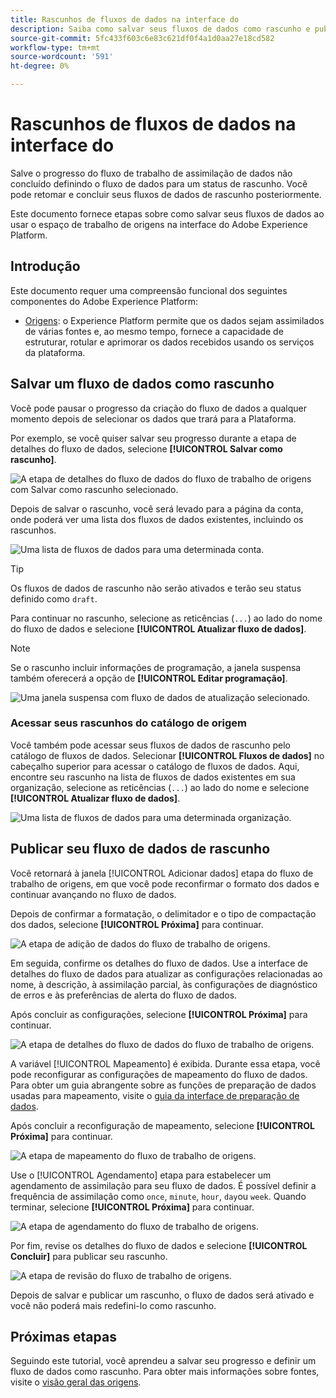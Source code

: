 ```yaml
---
title: Rascunhos de fluxos de dados na interface do
description: Saiba como salvar seus fluxos de dados como rascunho e publicá-los posteriormente, ao usar o espaço de trabalho de fontes.
source-git-commit: 5fc433f603c6e83c621df0f4a1d0aa27e18cd582
workflow-type: tm+mt
source-wordcount: '591'
ht-degree: 0%

---
```


# Rascunhos de fluxos de dados na interface do

Salve o progresso do fluxo de trabalho de assimilação de dados não concluído definindo o fluxo de dados para um status de rascunho. Você pode retomar e concluir seus fluxos de dados de rascunho posteriormente.

Este documento fornece etapas sobre como salvar seus fluxos de dados ao usar o espaço de trabalho de origens na interface do Adobe Experience Platform.

## Introdução

Este documento requer uma compreensão funcional dos seguintes componentes do Adobe Experience Platform:

* [Origens](../../home.md): o Experience Platform permite que os dados sejam assimilados de várias fontes e, ao mesmo tempo, fornece a capacidade de estruturar, rotular e aprimorar os dados recebidos usando os serviços da plataforma.

## Salvar um fluxo de dados como rascunho

Você pode pausar o progresso da criação do fluxo de dados a qualquer momento depois de selecionar os dados que trará para a Plataforma.

Por exemplo, se você quiser salvar seu progresso durante a etapa de detalhes do fluxo de dados, selecione **[!UICONTROL Salvar como rascunho]**.

![A etapa de detalhes do fluxo de dados do fluxo de trabalho de origens com Salvar como rascunho selecionado.](../../images/tutorials/draft/save-as-draft.png)

Depois de salvar o rascunho, você será levado para a página da conta, onde poderá ver uma lista dos fluxos de dados existentes, incluindo os rascunhos.

![Uma lista de fluxos de dados para uma determinada conta.](../../images/tutorials/draft/draft-dataflow.png)

>[!TIP]
>
>Os fluxos de dados de rascunho não serão ativados e terão seu status definido como `draft`.

Para continuar no rascunho, selecione as reticências (`...`) ao lado do nome do fluxo de dados e selecione **[!UICONTROL Atualizar fluxo de dados]**.

>[!NOTE]
>
>Se o rascunho incluir informações de programação, a janela suspensa também oferecerá a opção de **[!UICONTROL Editar programação]**.

![Uma janela suspensa com fluxo de dados de atualização selecionado.](../../images/tutorials/draft/update-dataflow.png)

### Acessar seus rascunhos do catálogo de origem

Você também pode acessar seus fluxos de dados de rascunho pelo catálogo de fluxos de dados. Selecionar **[!UICONTROL Fluxos de dados]** no cabeçalho superior para acessar o catálogo de fluxos de dados. Aqui, encontre seu rascunho na lista de fluxos de dados existentes em sua organização, selecione as reticências (`...`) ao lado do nome e selecione **[!UICONTROL Atualizar fluxo de dados]**.

![Uma lista de fluxos de dados para uma determinada organização.](../../images/tutorials/draft/catalog-access.png)

## Publicar seu fluxo de dados de rascunho

Você retornará à janela [!UICONTROL Adicionar dados] etapa do fluxo de trabalho de origens, em que você pode reconfirmar o formato dos dados e continuar avançando no fluxo de dados.

Depois de confirmar a formatação, o delimitador e o tipo de compactação dos dados, selecione **[!UICONTROL Próxima]** para continuar.

![A etapa de adição de dados do fluxo de trabalho de origens.](../../images/tutorials/draft/select-data.png)

Em seguida, confirme os detalhes do fluxo de dados. Use a interface de detalhes do fluxo de dados para atualizar as configurações relacionadas ao nome, à descrição, à assimilação parcial, às configurações de diagnóstico de erros e às preferências de alerta do fluxo de dados.

Após concluir as configurações, selecione **[!UICONTROL Próxima]** para continuar.

![A etapa de detalhes do fluxo de dados do fluxo de trabalho de origens.](../../images/tutorials/draft/dataflow-detail.png)

A variável [!UICONTROL Mapeamento] é exibida. Durante essa etapa, você pode reconfigurar as configurações de mapeamento do fluxo de dados. Para obter um guia abrangente sobre as funções de preparação de dados usadas para mapeamento, visite o [guia da interface de preparação de dados](../../../data-prep/ui/mapping.md).

Após concluir a reconfiguração de mapeamento, selecione **[!UICONTROL Próxima]** para continuar.

![A etapa de mapeamento do fluxo de trabalho de origens.](../../images/tutorials/draft/mapping.png)

Use o [!UICONTROL Agendamento] etapa para estabelecer um agendamento de assimilação para seu fluxo de dados. É possível definir a frequência de assimilação como `once`, `minute`, `hour`, `day`ou `week`. Quando terminar, selecione **[!UICONTROL Próxima]** para continuar.

![A etapa de agendamento do fluxo de trabalho de origens.](../../images/tutorials/draft/scheduling.png)

Por fim, revise os detalhes do fluxo de dados e selecione **[!UICONTROL Concluir]** para publicar seu rascunho.

![A etapa de revisão do fluxo de trabalho de origens.](../../images/tutorials/draft/review.png)

Depois de salvar e publicar um rascunho, o fluxo de dados será ativado e você não poderá mais redefini-lo como rascunho.

## Próximas etapas

Seguindo este tutorial, você aprendeu a salvar seu progresso e definir um fluxo de dados como rascunho. Para obter mais informações sobre fontes, visite o [visão geral das origens](../../home.md).